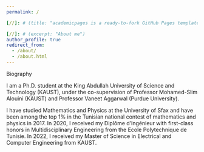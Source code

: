 ```yaml
---
permalink: /

[//]: # (title: "academicpages is a ready-to-fork GitHub Pages template for academic personal websites")

[//]: # (excerpt: "About me")
author_profile: true
redirect_from: 
  - /about/
  - /about.html
---
```


Biography

I am a Ph.D. student at the King Abdullah University of Science and Technology (KAUST), under the co-supervision of Professor Mohamed-Slim Alouini (KAUST) and Professor Vaneet Aggarwal (Purdue University). 

I have studied Mathematics and Physics at the University of Sfax and have been among the top 1% in the Tunisian national contest of mathematics and physics in 2017. In 2020, I received my Diplôme d’Ingénieur with first-class honors in Multidisciplinary Engineering from the Ecole Polytechnique de Tunisie. In 2022, I received my Master of Science in Electrical and Computer Engineering from KAUST.